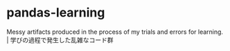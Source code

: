 # pandas-learning
Messy artifacts produced in the process of my trials and errors for learning. | 学びの過程で発生した乱雑なコード群
